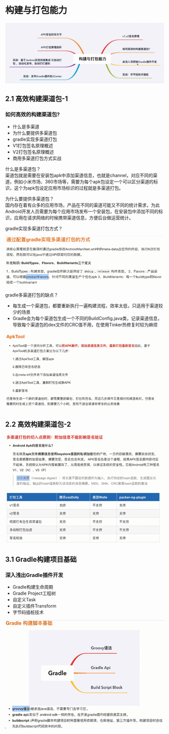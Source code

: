 # 构建与打包能力

<img src="image/构建打包能力概览.png" style="zoom:80%">

## 2.1 高效构建渠道包-1

### 如何高效的构建渠道包?
- 什么是多渠道
- 为什么要提供多渠道包
- gradle实现多渠道打包
- V1打包签名原理概述
- V2打包签名原理概述
- 商用多渠道打包方式实战

什么是多渠道包？   
渠道包就是需要在安装包apk中添加渠道信息，也就是channel，对应不同的渠道，例如小米市场、360市场等，需要为每个apk包设定一个可以区分渠道的标识，这个为apk包设定应用市场标识的过程就是多渠道打包。

为什么要提供多渠道包？  
国内存在着有众多的应用市场，产品在不同的渠道可能又不同的统计需求，为此Android开发人员需要为每个应用市场发布一个安装包，在安装包中添加不同的标识，应用在请求网络的时候携带渠道信息，方便后台做运营统计。

gradle实现多渠道打包方式？ 

<img src="image/gradle多渠道打包.png" style="zoom:80%">


gradle多渠道打包的缺点？
- 每生成一个渠道包，都要重新执行一遍构建流程，效率太低，只适用于渠道较少的场景
- Gradle会为每个渠道包生成一个不同的BuildConfig.java类，记录渠道信息，导致每个渠道包的dex文件的CRC值不用，在使用Tinker热修复时较为麻烦


<img src="image/ApkTool多渠道打包.png" style="zoom:80%">

## 2.2 高效构建渠道包-2

<img src="image/多渠道打包原则.png" style="zoom:80%">
<img src="image/开源打包工具.png" style="zoom:80%">


## 3.1 Gradle构建项目基础

### 深入浅出Gradle插件开发
- Gradle构建生命周期
- Gradle Project工程树
- 自定义Task
- 自定义插件Transform
- 字节码插桩技术

<img src="image/Gradle构建脚本基础.png" style="zoom:80%">





